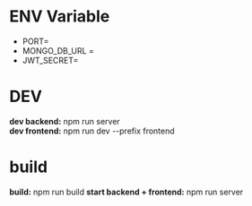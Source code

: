 # ENV Variable
* PORT=
* MONGO_DB_URL = 
* JWT_SECRET=

# DEV
**dev backend:** npm run server<br/>
**dev frontend:** npm run dev --prefix frontend

# build
**build:** npm run build
**start backend + frontend:** npm run server